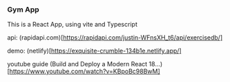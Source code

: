 ### Gym App

This is a React App, using vite and Typescript

api: (rapidapi.com)[https://rapidapi.com/justin-WFnsXH_t6/api/exercisedb/]

demo: (netlify)[https://exquisite-crumble-134b1e.netlify.app/]

youtube guide (Build and Deploy a Modern React 18...)[https://www.youtube.com/watch?v=KBpoBc98BwM]